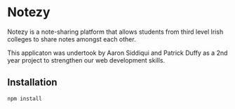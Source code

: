 # Notezy

Notezy is a note-sharing platform that allows students from third level Irish colleges to share notes amongst each other.

This applicaton was undertook by Aaron Siddiqui and Patrick Duffy as a 2nd year project to strengthen our web development skills.

## Installation

```bash
npm install
```
